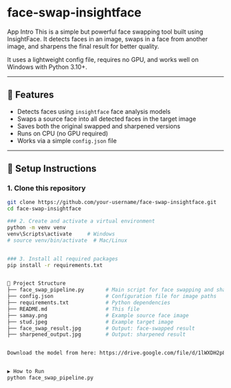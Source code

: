 # face-swap-insightface

App Intro
This is a simple but powerful face swapping tool built using InsightFace. It detects faces in an image, swaps in a face from another image, and sharpens the final result for better quality.

It uses a lightweight config file, requires no GPU, and works well on Windows with Python 3.10+.

---

## 🔧 Features

- Detects faces using `insightface` face analysis models
- Swaps a source face into all detected faces in the target image
- Saves both the original swapped and sharpened versions
- Runs on CPU (no GPU required)
- Works via a simple `config.json` file

---

## 🚀 Setup Instructions

### 1. Clone this repository

```bash
git clone https://github.com/your-username/face-swap-insightface.git
cd face-swap-insightface

### 2. Create and activate a virtual environment
python -m venv venv
venv\Scripts\activate     # Windows
# source venv/bin/activate  # Mac/Linux


### 3. Install all required packages
pip install -r requirements.txt


📁 Project Structure
├── face_swap_pipeline.py       # Main script for face swapping and sharpening
├── config.json                 # Configuration file for image paths
├── requirements.txt            # Python dependencies
├── README.md                   # This file
├── samay.png                   # Example source face image
├── stud.jpeg                   # Example target image
├── face_swap_result.jpg        # Output: face-swapped result
├── sharpened_output.jpg        # Output: sharpened result


Download the model from here: https://drive.google.com/file/d/1lWXDH2p8B_n_NcTZV9K7-AxtAhQ38U2q/view?usp=sharing


▶️ How to Run
python face_swap_pipeline.py
